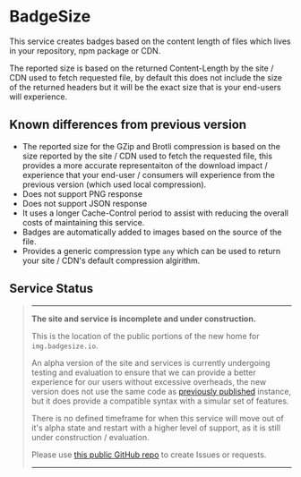 <h1 class="display-4">Badge&#8203;Size&#8203;</h1>

This service creates badges based on the content length of files which lives in your repository, npm package or CDN.

The reported size is based on the returned Content-Length by the site / CDN used to fetch requested file, by default this does not include the size of the returned headers but it will be the exact size that is your end-users will experience.

## Known differences from previous version

- The reported size for the GZip and Brotli compression is based on the size reported by the site / CDN used to fetch the requested file, this provides a more accurate representaiton of the download impact / experience that your end-user / consumers will experience from the previous version (which used local compression).
- Does not support PNG response
- Does not support JSON response
- It uses a longer Cache-Control period to assist with reducing the overall costs of maintaining this service.
- Badges are automatically added to images based on the source of the file.
- Provides a generic compression type `any` which can be used to return your site / CDN's default compression algirithm.

## Service Status 

> <hr />
>
> <b>The site and service is incomplete and under construction.</b>
>
> This is the location of the public portions of the new home for `img.badgesize.io`.
>
> An alpha version of the site and services is currently undergoing testing and evaluation to ensure that we can provide a better experience for our users without excessive overheads, the new version does not use the same code as [previously published](https://github.com/ngryman/badge-size) instance, but it does provide a compatible syntax with a simular set of features.
>
> There is no defined timeframe for when this service will move out of it's alpha state and restart with a higher level of support, as it is still under construction / evaluation.
>
> Please use [this public GitHub repo](https://github.com/nevware21/badgesize) to create Issues or requests.
>
> <hr />
